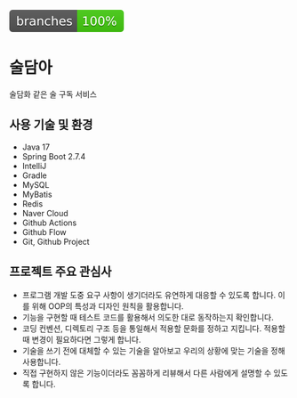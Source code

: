 ![Branches](.github/badges/branches.svg)

# 술담아

술담화 같은 술 구독 서비스

## 사용 기술 및 환경

- Java 17
- Spring Boot 2.7.4
- IntelliJ
- Gradle
- MySQL
- MyBatis
- Redis
- Naver Cloud
- Github Actions
- Github Flow
- Git, Github Project

## 프로젝트 주요 관심사

- 프로그램 개발 도중 요구 사항이 생기더라도 유연하게 대응할 수 있도록 합니다. 이를 위해 OOP의 특성과 디자인 원칙을 활용합니다.
- 기능을 구현할 때 테스트 코드를 활용해서 의도한 대로 동작하는지 확인합니다.
- 코딩 컨벤션, 디렉토리 구조 등을 통일해서 적용할 문화를 정하고 지킵니다. 적용할 때 변경이 필요하다면 그렇게 합니다.
- 기술을 쓰기 전에 대체할 수 있는 기술을 알아보고 우리의 상황에 맞는 기술을 정해 사용합니다.
- 직접 구현하지 않은 기능이더라도 꼼꼼하게 리뷰해서 다른 사람에게 설명할 수 있도록 합니다.
